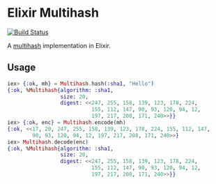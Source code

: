 # Elixir Multihash
[![Build Status](https://travis-ci.org/micxjo/elixir-multihash.svg)](https://travis-ci.org/micxjo/elixir-multihash)

A [multihash](https://github.com/jbenet/multihash) implementation in Elixir.

## Usage

```elixir
iex> {:ok, mh} = Multihash.hash(:sha1, "Hello")
{:ok, %Multihash{algorithm: :sha1,
                 size: 20,
                 digest: <<247, 255, 158, 139, 123, 178, 224,
                           155, 112, 147, 90, 93, 120, 94, 12,
                           197, 217, 208, 171, 240>>}}
iex> {:ok, enc} = Multihash.encode(mh)
{:ok, <<17, 20, 247, 255, 158, 139, 123, 178, 224, 155, 112, 147,
        90, 93, 120, 94, 12, 197, 217, 208, 171, 240>>}
iex> Multihash.decode(enc)
{:ok, %Multihash{algorithm: :sha1,
                 size: 20,
                 digest: <<247, 255, 158, 139, 123, 178, 224,
                           155, 112, 147, 90, 93, 120, 94, 12,
                           197, 217, 208, 171, 240>>}}
```